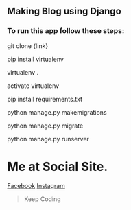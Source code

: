 
## Making Blog using Django

### To run this app follow these steps:


git clone {link}

pip install virtualenv

virtualenv .

activate virtualenv

pip install requirements.txt

python manage.py makemigrations

python manage.py migrate

python manage.py runserver


# Me at Social Site.
[Facebook](https://www.facebook.com/aayush.bhattarai.9480)
[Instagram](https://www.instagram.com/iamaayush77/)


> Keep Coding
